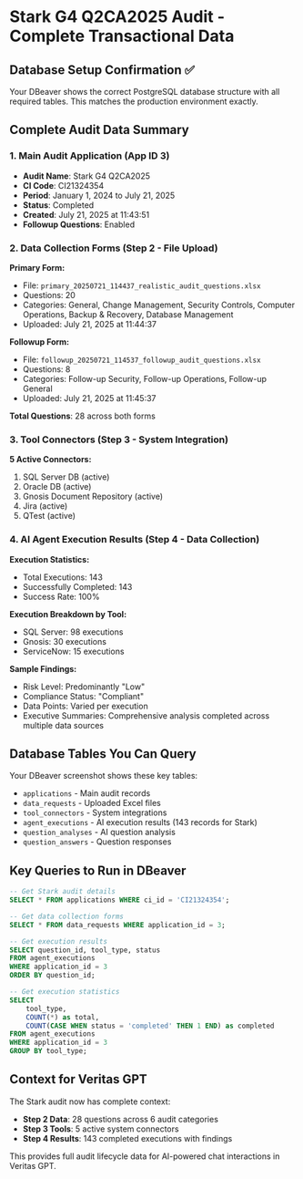 # Stark G4 Q2CA2025 Audit - Complete Transactional Data

## Database Setup Confirmation ✅
Your DBeaver shows the correct PostgreSQL database structure with all required tables. This matches the production environment exactly.

## Complete Audit Data Summary

### 1. Main Audit Application (App ID 3)
- **Audit Name**: Stark G4 Q2CA2025
- **CI Code**: CI21324354  
- **Period**: January 1, 2024 to July 21, 2025
- **Status**: Completed
- **Created**: July 21, 2025 at 11:43:51
- **Followup Questions**: Enabled

### 2. Data Collection Forms (Step 2 - File Upload)
**Primary Form:**
- File: `primary_20250721_114437_realistic_audit_questions.xlsx`
- Questions: 20
- Categories: General, Change Management, Security Controls, Computer Operations, Backup & Recovery, Database Management
- Uploaded: July 21, 2025 at 11:44:37

**Followup Form:**
- File: `followup_20250721_114537_followup_audit_questions.xlsx` 
- Questions: 8
- Categories: Follow-up Security, Follow-up Operations, Follow-up General
- Uploaded: July 21, 2025 at 11:45:37

**Total Questions**: 28 across both forms

### 3. Tool Connectors (Step 3 - System Integration)
**5 Active Connectors:**
1. SQL Server DB (active)
2. Oracle DB (active) 
3. Gnosis Document Repository (active)
4. Jira (active)
5. QTest (active)

### 4. AI Agent Execution Results (Step 4 - Data Collection)
**Execution Statistics:**
- Total Executions: 143
- Successfully Completed: 143
- Success Rate: 100%

**Execution Breakdown by Tool:**
- SQL Server: 98 executions
- Gnosis: 30 executions
- ServiceNow: 15 executions

**Sample Findings:**
- Risk Level: Predominantly "Low"
- Compliance Status: "Compliant" 
- Data Points: Varied per execution
- Executive Summaries: Comprehensive analysis completed across multiple data sources

## Database Tables You Can Query

Your DBeaver screenshot shows these key tables:
- `applications` - Main audit records
- `data_requests` - Uploaded Excel files
- `tool_connectors` - System integrations
- `agent_executions` - AI execution results (143 records for Stark)
- `question_analyses` - AI question analysis
- `question_answers` - Question responses

## Key Queries to Run in DBeaver

```sql
-- Get Stark audit details
SELECT * FROM applications WHERE ci_id = 'CI21324354';

-- Get data collection forms
SELECT * FROM data_requests WHERE application_id = 3;

-- Get execution results
SELECT question_id, tool_type, status 
FROM agent_executions 
WHERE application_id = 3 
ORDER BY question_id;

-- Get execution statistics
SELECT 
    tool_type, 
    COUNT(*) as total,
    COUNT(CASE WHEN status = 'completed' THEN 1 END) as completed
FROM agent_executions 
WHERE application_id = 3 
GROUP BY tool_type;
```

## Context for Veritas GPT

The Stark audit now has complete context:
- **Step 2 Data**: 28 questions across 6 audit categories
- **Step 3 Tools**: 5 active system connectors  
- **Step 4 Results**: 143 completed executions with findings

This provides full audit lifecycle data for AI-powered chat interactions in Veritas GPT.